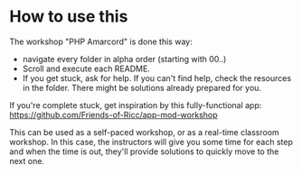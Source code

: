 # How to use this

The workshop "PHP Amarcord" is done this way:

* navigate every folder in alpha order (starting with 00..)
* Scroll and execute each README.
* If you get stuck, ask for help. If you can't find help, check the resources in the folder. There might be solutions already prepared for you.


If you're complete stuck, get inspiration by this fully-functional app: https://github.com/Friends-of-Ricc/app-mod-workshop

This can be used as a self-paced workshop, or as a real-time classroom workshop. In this case, the instructors will give
you some time for each step and when the time is out, they'll provide solutions to quickly move to the next one.


